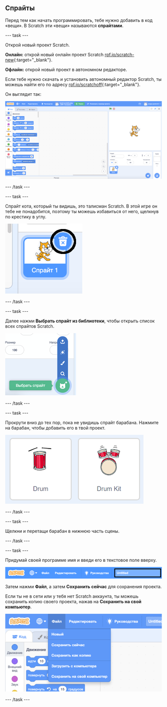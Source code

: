 ## Спрайты

Перед тем как начать программировать, тебе нужно добавить в код «вещи». В Scratch эти «вещи» называются **спрайтами**.

\--- task \---

Открой новый проект Scratch.

**Онлайн:** открой новый онлайн проект Scratch [rpf.io/scratch-new](http://rpf.io/scratch-new){:target="_blank"}.

**Офлайн:** открой новый проект в автономном редакторе.

Если тебе нужно скачать и установить автономный редактор Scratch, ты можешь найти его по адресу [rpf.io/scratchoff](http://rpf.io/scratchoff){:target="_blank"}.

Он выглядит так:

![снимок экрана](images/band-scratch.png)

\--- /task \---

\--- task \---

Спрайт кота, который ты видишь, это талисман Scratch. В этой игре он тебе не понадобится, поэтому ты можешь избавиться от него, щелкнув по крестику в углу.

![снимок экрана](images/band-delete-annotated.png)

\--- /task \---

\--- task \---

Далее нажми **Выбрать спрайт из библиотеки**, чтобы открыть список всех спрайтов Scratch.

![снимок экрана](images/band-sprite-library.png)

\--- /task \---

\--- task \---

Прокрути вниз до тех пор, пока не увидишь спрайт барабана. Нажмите на барабан, чтобы добавить его в твой проект.

![снимок экрана](images/band-sprite-drum.png)

\--- /task \---

\--- task \---

Щелкни и перетащи барабан в нижнюю часть сцены.

\--- /task \---

\--- task \---

Придумай своей программе имя и введи его в текстовое поле вверху.

![имя](images/band-name-annotated.png)

Затем нажми **Файл**, а затем **Сохранить сейчас** для сохранения проекта.

Если ты не в сети или у тебя нет Scratch аккаунта, ты можешь сохранить копию своего проекта, нажав на **Сохранить на свой компьютер**.

![снимок экрана](images/band-save.png)

\--- /task \---